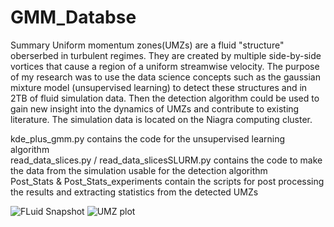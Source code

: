 # GMM_Databse
Summary
Uniform momentum zones(UMZs) are a fluid "structure" oberserbed in turbulent regimes. They are created by multiple side-by-side vortices that cause a region of a uniform
streamwise velocity. The purpose of my research was to use the data science concepts such as the gaussian mixture model (unsupervised learning) to detect these structures and
in 2TB of fluid simulation data. Then the detection algorithm could be used to gain new insight into the dynamics of UMZs and contribute to existing literature. The simulation
data is located on the Niagra computing cluster.  

kde_plus_gmm.py contains the code for the unsupervised learning algorithm  
read_data_slices.py / read_data_slicesSLURM.py contains the code to make the data from the simulation usable for the detection algorithm  
Post_Stats & Post_Stats_experiments contain the scripts for post processing the results and extracting statistics from the detected UMZs  


![FLuid Snapshot](https://user-images.githubusercontent.com/85200064/167990364-0f0b9617-7893-440e-83ba-9232c18eef1f.png)
![UMZ plot](https://user-images.githubusercontent.com/85200064/167990379-2b24e6f4-57bb-4aaf-bf98-8e2002d95800.png)

